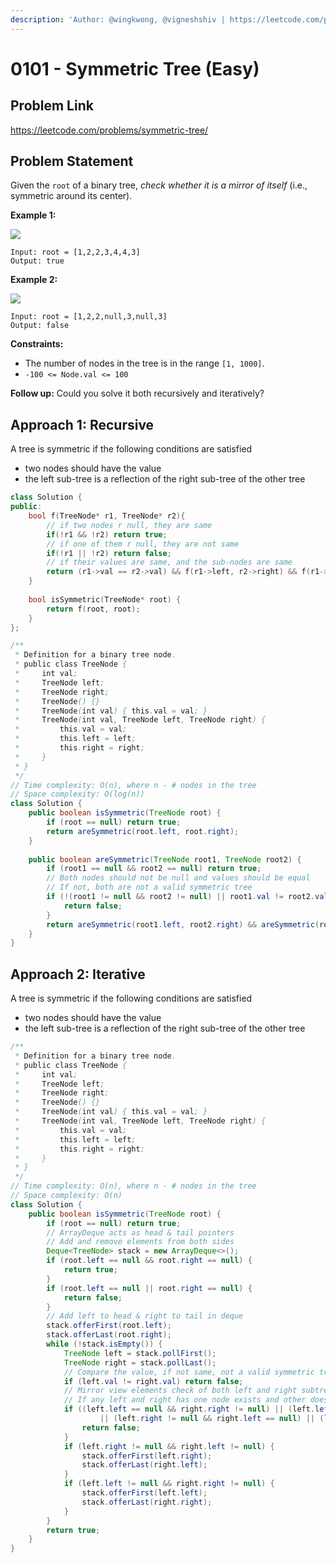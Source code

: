 ```yaml
---
description: 'Author: @wingkwong, @vigneshshiv | https://leetcode.com/problems/symmetric-tree/'
---
```


# 0101 - Symmetric Tree (Easy)

## Problem Link

https://leetcode.com/problems/symmetric-tree/

## Problem Statement

Given the `root` of a binary tree, _check whether it is a mirror of itself_ (i.e., symmetric around its center).

**Example 1:**

![](https://assets.leetcode.com/uploads/2021/02/19/symtree1.jpg)

```
Input: root = [1,2,2,3,4,4,3]
Output: true
```

**Example 2:**

![](https://assets.leetcode.com/uploads/2021/02/19/symtree2.jpg)

```
Input: root = [1,2,2,null,3,null,3]
Output: false
```

**Constraints:**

* The number of nodes in the tree is in the range `[1, 1000]`.
* `-100 <= Node.val <= 100`

**Follow up:** Could you solve it both recursively and iteratively?

## Approach 1: Recursive

A tree is symmetric if the following conditions are satisfied

- two nodes should have the value 
- the left sub-tree is a reflection of the right sub-tree of the other tree

<Tabs>
<TabItem value="c++" label="C++">
<SolutionAuthor name="@wingkwong"/>

```cpp
class Solution {
public:
    bool f(TreeNode* r1, TreeNode* r2){
        // if two nodes r null, they are same
        if(!r1 && !r2) return true;
        // if one of them r null, they are not same
        if(!r1 || !r2) return false;
        // if their values are same, and the sub-nodes are same
        return (r1->val == r2->val) && f(r1->left, r2->right) && f(r1->right, r2->left);
    }
    
    bool isSymmetric(TreeNode* root) {
        return f(root, root);
    }
};
```

</TabItem>

<TabItem value="java" label="Java">
<SolutionAuthor name="@vigneshshiv"/>

```java
/**
 * Definition for a binary tree node.
 * public class TreeNode {
 *     int val;
 *     TreeNode left;
 *     TreeNode right;
 *     TreeNode() {}
 *     TreeNode(int val) { this.val = val; }
 *     TreeNode(int val, TreeNode left, TreeNode right) {
 *         this.val = val;
 *         this.left = left;
 *         this.right = right;
 *     }
 * }
 */
// Time complexity: O(n), where n - # nodes in the tree
// Space complexity: O(log(n))
class Solution {
    public boolean isSymmetric(TreeNode root) {
        if (root == null) return true;
        return areSymmetric(root.left, root.right);
    }
    
    public boolean areSymmetric(TreeNode root1, TreeNode root2) {
        if (root1 == null && root2 == null) return true;
        // Both nodes should not be null and values should be equal
        // If not, both are not a valid symmetric tree
        if (!(root1 != null && root2 != null) || root1.val != root2.val) {
            return false;
        }
        return areSymmetric(root1.left, root2.right) && areSymmetric(root1.right, root2.left);
    }
}
```

</TabItem>
</Tabs>

## Approach 2: Iterative

A tree is symmetric if the following conditions are satisfied

- two nodes should have the value 
- the left sub-tree is a reflection of the right sub-tree of the other tree

<Tabs>
<TabItem value="java" label="Java">
<SolutionAuthor name="@vigneshshiv"/>

```java
/**
 * Definition for a binary tree node.
 * public class TreeNode {
 *     int val;
 *     TreeNode left;
 *     TreeNode right;
 *     TreeNode() {}
 *     TreeNode(int val) { this.val = val; }
 *     TreeNode(int val, TreeNode left, TreeNode right) {
 *         this.val = val;
 *         this.left = left;
 *         this.right = right;
 *     }
 * }
 */
// Time complexity: O(n), where n - # nodes in the tree
// Space complexity: O(n)
class Solution {
    public boolean isSymmetric(TreeNode root) {
        if (root == null) return true;
        // ArrayDeque acts as head & tail pointers
        // Add and remove elements from both sides
        Deque<TreeNode> stack = new ArrayDeque<>();
        if (root.left == null && root.right == null) {
            return true;
        }
        if (root.left == null || root.right == null) {
            return false;
        }
        // Add left to head & right to tail in deque
        stack.offerFirst(root.left);
        stack.offerLast(root.right);
        while (!stack.isEmpty()) {
            TreeNode left = stack.pollFirst();
            TreeNode right = stack.pollLast();
            // Compare the value, if not same, not a valid symmetric tree
            if (left.val != right.val) return false;
            // Mirror view elements check of both left and right subtree's
            // If any left and right has one node exists and other doesn't, then it's not valid symmetric tree
            if ((left.left == null && right.right != null) || (left.left != null && right.right == null)
                    || (left.right != null && right.left == null) || (left.right == null && right.left != null)) {
                return false;
            }
            if (left.right != null && right.left != null) {
                stack.offerFirst(left.right);
                stack.offerLast(right.left);
            }
            if (left.left != null && right.right != null) {
                stack.offerFirst(left.left);
                stack.offerLast(right.right);
            }
        }
        return true;    
    }
}
```
</TabItem>
</Tabs>